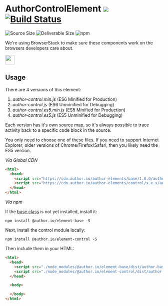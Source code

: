 # AuthorControlElement [![](https://data.jsdelivr.com/v1/package/npm/@author.io/element-control/badge)](https://www.jsdelivr.com/package/npm/@author.io/element-control?path=dist) [![Build Status](https://travis-ci.org/author-elements/control.svg?branch=master&style=for-the-badge)](https://travis-ci.org/author-elements/control)

<!-- TODO: Add description -->

![Source Size](https://img.shields.io/github/size/author-elements/control/src/element.js.svg?colorB=%23333333&label=Source&logo=JavaScript&logoColor=%23aaaaaa&style=for-the-badge) ![Deliverable Size](https://img.shields.io/bundlephobia/minzip/@author.io/element-control.svg?colorB=%23333333&label=Minified-Gzipped&logo=JavaScript&style=for-the-badge) ![npm](https://img.shields.io/npm/v/@author.io/element-control.svg?colorB=%23333&label=%40author.io%2Felement-control&logo=npm&style=for-the-badge)

We're using BrowserStack to make sure these components work on the browsers developers care about.

<a href="https://browserstack.com"><img src="https://github.com/author-elements/control/raw/master/browserstack.png" height="30px"/></a>

## Usage

There are 4 versions of this element:

1. *author-control.min.js* (ES6 Minified for Production)
1. _author-control.js_ (ES6 Unminified for Debugging)
1. *author-control.es5.min.js* (ES5 Minified for Production)
1. _author-control.es5.js_ (ES5 Unminified for Debugging)

Each version has it's own source map, so it's always possible to trace activity back to a specific code block in the source.

You only need to choose one of these files. If you need to support Internet Explorer, older versions of Chrome/Firefox/Safari, then you likely need the ES5 version.

*Via Global CDN*

```html
<html>
  <head>
    <script src="https://cdn.author.io/author-elements/base/1.0.0/author-base.min.js"></script>
    <script src="https://cdn.author.io/author-elements/control/x.x.x/author-control.min.js"></script>
  </head>
</html>
```

*Via npm*

If the [base class](https://github.com/author-elements/base) is not yet installed, install it:

`npm install @author.io/element-base -S`

Next, install the control module locally:

`npm install @author.io/element-control -S`

Then include them in your HTML:

```html
<html>
  <head>
    <script src="./node_modules/@author.io/element-base/dist/author-base.min.js"></script>
    <script src="./node_modules/@author.io/element-control/dist/author-control.min.js"></script>
  </head>

  <body>

  </body>
</html>
```
